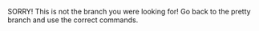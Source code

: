 SORRY!
This is not the branch you were looking for!
Go back to the pretty branch and use the correct commands.

